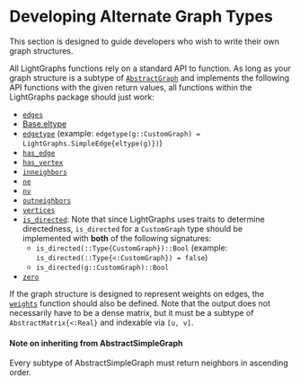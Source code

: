 # Developing Alternate Graph Types

This section is designed to guide developers who wish to write their own graph structures.

All LightGraphs functions rely on a standard API to function. As long as your graph structure is a subtype of
[`AbstractGraph`](@ref) and implements the following API functions with the given return values, all functions
within the LightGraphs package should just work:

- [`edges`](@ref)
- [Base.eltype](https://docs.julialang.org/en/latest/base/collections/#Base.eltype)
- [`edgetype`](@ref) (example: `edgetype(g::CustomGraph) = LightGraphs.SimpleEdge{eltype(g)})`)
- [`has_edge`](@ref)
- [`has_vertex`](@ref)
- [`inneighbors`](@ref)
- [`ne`](@ref)
- [`nv`](@ref)
- [`outneighbors`](@ref)
- [`vertices`](@ref)
- [`is_directed`](@ref): Note that since LightGraphs uses traits to determine directedness, `is_directed` for a `CustomGraph` type
  should be implemented with **both** of the following signatures:
  - `is_directed(::Type{CustomGraph})::Bool` (example: `is_directed(::Type{<:CustomGraph}) = false`)
  - `is_directed(g::CustomGraph)::Bool`
- [`zero`](@ref)

If the graph structure is designed to represent weights on edges, the [`weights`](@ref) function should also be defined.
Note that the output does not necessarily have to be a dense matrix, but it must be a subtype of `AbstractMatrix{<:Real}` and indexable via `[u, v]`.

#### Note on inheriting from AbstractSimpleGraph

Every subtype of AbstractSimpleGraph must return neighbors in ascending order.
